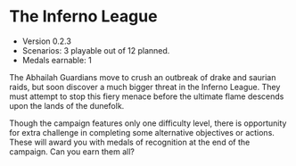 # The Inferno League
* Version 0.2.3
* Scenarios: 3 playable out of 12 planned.
* Medals earnable: 1

The Abhailah Guardians move to crush an outbreak of drake and saurian raids, but soon discover a much bigger threat in the Inferno League. They must attempt to stop this fiery menace before the ultimate flame descends upon the lands of the dunefolk.

Though the campaign features only one difficulty level, there is opportunity for extra challenge in completing some alternative objectives or actions. These will award you with medals of recognition at the end of the campaign. Can you earn them all?
